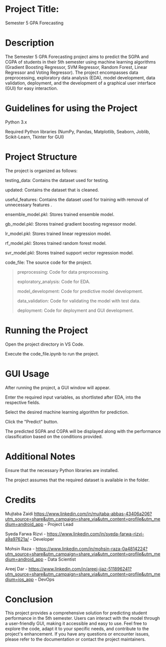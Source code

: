 # Project Title:
Semester 5 GPA Forecasting

# Description
The Semester 5 GPA Forecasting project aims to predict the SGPA and CGPA of students in their 5th semester using machine learning algorithms (Gradient Boosting Regressor, SVM Regressor, Random Forest, Linear Regressor and Voting Regressor). The project encompasses data preprocessing, exploratory data analysis (EDA), model development, data validation, deployment, and the development of a graphical user interface (GUI) for easy interaction.

# Guidelines for using the Project
Python 3.x 

Required Python libraries (NumPy, Pandas, Matplotlib, Seaborn, Joblib, Scikit-Learn, Tkinter for GUI)

# Project Structure
The project is organized as follows:

testing_data: Contains the dataset used for testing.

updated: Contains the dataset that is cleaned. 

useful_features: Contains the dataset used for training with removal of unnecessary features .

ensemble_model.pkl: Stores trained ensemble model.

gb_model.pkl: Stores trained gradient boosting regressor model.

lr_model.pkl: Stores trained linear regression model.

rf_model.pkl: Stores trained random forest model.

svr_model.pkl: Stores trained support vector regression model.

code_file: The source code for the project.

<blockquote>
  
preprocessing: Code for data preprocessing.

exploratory_analysis: Code for EDA.

model_development: Code for predictive model development.

data_validation: Code for validating the model with test data.

deployment: Code for deployment and GUI development.
</blockquote>

# Running the Project
Open the project directory in VS Code.

Execute the code_file.ipynb to run the project.

# GUI Usage
After running the project, a GUI window will appear.

Enter the required input variables, as shortlisted after EDA, into the respective fields.

Select the desired machine learning algorithm for prediction.

Click the "Predict" button.

The predicted SGPA and CGPA will be displayed along with the performance classification based on the conditions provided.

# Additional Notes
Ensure that the necessary Python libraries are installed.

The project assumes that the required dataset is available in the folder.

# Credits
Mujtaba Zaidi https://www.linkedin.com/in/mujtaba-abbas-43406a206?utm_source=share&utm_campaign=share_via&utm_content=profile&utm_medium=android_app - Project Lead

Syeda Farwa Rizvi - https://www.linkedin.com/in/syeda-farwa-rizvi-a9a97621a/ - Developer

Mohsin Raza - https://www.linkedin.com/in/mohsin-raza-0a4814224?utm_source=share&utm_campaign=share_via&utm_content=profile&utm_medium=android_app - Data Scientist

Areej Dar - https://www.linkedin.com/in/areej-ijaz-511896241?utm_source=share&utm_campaign=share_via&utm_content=profile&utm_medium=ios_app - DevOps

# Conclusion
This project provides a comprehensive solution for predicting student performance in the 5th semester. Users can interact with the model through a user-friendly GUI, making it accessible and easy to use. Feel free to explore the code, adapt it to your specific needs, and contribute to the project's enhancement.
If you have any questions or encounter issues, please refer to the documentation or contact the project maintainers.
